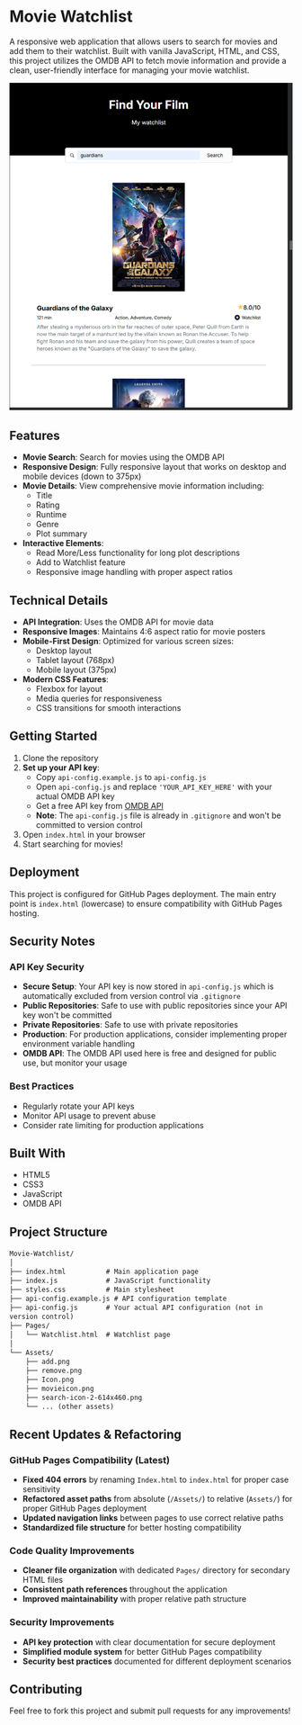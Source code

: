 # Movie Watchlist

A responsive web application that allows users to search for movies and add them to their watchlist. Built with vanilla JavaScript, HTML, and CSS, this project utilizes the OMDB API to fetch movie information and provide a clean, user-friendly interface for managing your movie watchlist.

![Movie Watchlist Screenshot](./Assets/Screenshot%202025-08-15%20212917.png)

## Features

- **Movie Search**: Search for movies using the OMDB API
- **Responsive Design**: Fully responsive layout that works on desktop and mobile devices (down to 375px)
- **Movie Details**: View comprehensive movie information including:
  - Title
  - Rating
  - Runtime
  - Genre
  - Plot summary
- **Interactive Elements**:
  - Read More/Less functionality for long plot descriptions
  - Add to Watchlist feature
  - Responsive image handling with proper aspect ratios

## Technical Details

- **API Integration**: Uses the OMDB API for movie data
- **Responsive Images**: Maintains 4:6 aspect ratio for movie posters
- **Mobile-First Design**: Optimized for various screen sizes:
  - Desktop layout
  - Tablet layout (768px)
  - Mobile layout (375px)
- **Modern CSS Features**:
  - Flexbox for layout
  - Media queries for responsiveness
  - CSS transitions for smooth interactions

## Getting Started

1. Clone the repository
2. **Set up your API key**:
   - Copy `api-config.example.js` to `api-config.js`
   - Open `api-config.js` and replace `'YOUR_API_KEY_HERE'` with your actual OMDB API key
   - Get a free API key from [OMDB API](http://www.omdbapi.com/apikey.aspx)
   - **Note**: The `api-config.js` file is already in `.gitignore` and won't be committed to version control
3. Open `index.html` in your browser
4. Start searching for movies!

## Deployment

This project is configured for GitHub Pages deployment. The main entry point is `index.html` (lowercase) to ensure compatibility with GitHub Pages hosting.

## Security Notes

### API Key Security
- **Secure Setup**: Your API key is now stored in `api-config.js` which is automatically excluded from version control via `.gitignore`
- **Public Repositories**: Safe to use with public repositories since your API key won't be committed
- **Private Repositories**: Safe to use with private repositories
- **Production**: For production applications, consider implementing proper environment variable handling
- **OMDB API**: The OMDB API used here is free and designed for public use, but monitor your usage

### Best Practices
- Regularly rotate your API keys
- Monitor API usage to prevent abuse
- Consider rate limiting for production applications

## Built With

- HTML5
- CSS3
- JavaScript
- OMDB API

## Project Structure

```
Movie-Watchlist/
│
├── index.html          # Main application page
├── index.js            # JavaScript functionality
├── styles.css          # Main stylesheet
├── api-config.example.js # API configuration template
├── api-config.js       # Your actual API configuration (not in version control)
├── Pages/
│   └── Watchlist.html  # Watchlist page
│
└── Assets/
    ├── add.png
    ├── remove.png
    ├── Icon.png
    ├── movieicon.png
    ├── search-icon-2-614x460.png
    └── ... (other assets)
```

## Recent Updates & Refactoring

### GitHub Pages Compatibility (Latest)
- **Fixed 404 errors** by renaming `Index.html` to `index.html` for proper case sensitivity
- **Refactored asset paths** from absolute (`/Assets/`) to relative (`Assets/`) for proper GitHub Pages deployment
- **Updated navigation links** between pages to use correct relative paths
- **Standardized file structure** for better hosting compatibility

### Code Quality Improvements
- **Cleaner file organization** with dedicated `Pages/` directory for secondary HTML files
- **Consistent path references** throughout the application
- **Improved maintainability** with proper relative path structure

### Security Improvements
- **API key protection** with clear documentation for secure deployment
- **Simplified module system** for better GitHub Pages compatibility
- **Security best practices** documented for different deployment scenarios

## Contributing

Feel free to fork this project and submit pull requests for any improvements!


